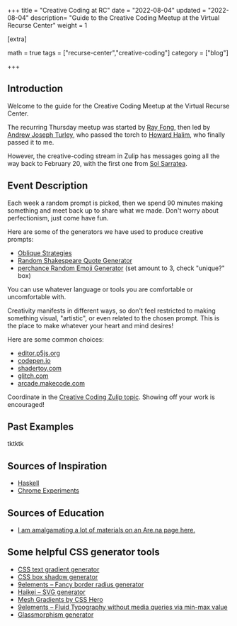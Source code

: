 +++
title = "Creative Coding at RC"
date = "2022-08-04"
updated = "2022-08-04"
description= "Guide to the Creative Coding Meetup at the Virtual Recurse Center"
weight = 1

[extra]

math = true
tags = ["recurse-center","creative-coding"]
category = ["blog"]

+++
## Introduction

Welcome to the guide for the Creative Coding Meetup at the Virtual Recurse Center.

<!--more-->
The recurring Thursday meetup was started by [Ray Fong](http://rfong.github.io/), then led by [Andrew Joseph Turley](https://github.com/aturley), who passed the torch to [Howard Halim](https://github.com/Plasma-Vortex), who finally passed it to me.


However, the creative-coding stream in Zulip has messages going all the way back to February 20, with the first one from [Sol Sarratea](https://solsarratea.world/).

## Event Description

Each week a random prompt is picked, then we spend 90 minutes making something and meet back up to share what we made. Don't worry about perfectionism, just come have fun.

Here are some of the generators we have used to produce creative prompts:

- [Oblique Strategies](http://stoney.sb.org/eno/oblique.html)
- [Random Shakespeare Quote Generator](https://codepen.io/jacob4/full/EVqeWM)
- [perchance Random Emoji Generator](https://perchance.org/emoji) (set amount to 3, check "unique?" box)

You can use whatever language or tools you are comfortable or uncomfortable with.

Creativity manifests in different ways, so don't feel restricted to making something visual, "artistic", or even related to the chosen prompt. This is the place to make whatever your heart and mind desires!

Here are some common choices:

- [editor.p5js.org](https://editor.p5js.org/)
- [codepen.io](https://codepen.io/)
- [shadertoy.com](https://www.shadertoy.com/)
- [glitch.com](https://glitch.com/)
- [arcade.makecode.com](https://arcade.makecode.com/)

Coordinate in the [Creative Coding Zulip topic](https://recurse.zulipchat.com/#narrow/stream/19042-397-Bridge/topic/Creative.20Coding.20Meetup).
Showing off your work is encouraged!

## Past Examples

tktktk

## Sources of Inspiration

- [Haskell](https://paytonturnage.com/writing/generating-art-with-haskell/)
- [Chrome Experiments](https://experiments.withgoogle.com/collection/chrome)

## Sources of Education

- [I am amalgamating a lot of materials on an Are.na page here.](https://www.are.na/anastasia-davydova-lewis/creative-coding-for-all)

## Some helpful CSS generator tools

- [CSS text gradient generator](https://colorffy.com/text-gradient-generator)
- [CSS box shadow generator](https://shadows.brumm.af/)
- [9elements – Fancy border radius generator](https://9elements.github.io/fancy-border-radius/)
- [Haikei – SVG generator](https://haikei.app/)
- [Mesh Gradients by CSS Hero](https://haikei.app/)
- [9elements – Fluid Typography without media queries via min-max value](https://min-max-calculator.9elements.com/)
- [Glassmorphism generator](https://ui.glass/generator/)